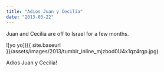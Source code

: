 ```yaml
---
title: "Adios Juan y Cecilia"
date: "2013-03-22"
---
```


Juan and Cecilia are off to Israel for a few months.

![yo yo]({{ site.baseurl }}/assets/images/2013/tumblr_inline_mjzbod0U4x1qz4rgp.jpg)

Adios Juan y Cecilia!
